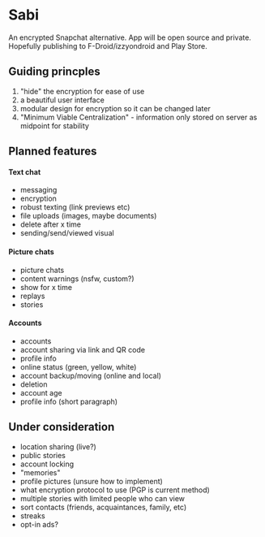 # Sabi
An encrypted Snapchat alternative. App will be open source and private. Hopefully publishing to F-Droid/izzyondroid and Play Store.

## Guiding princples
 1. "hide" the encryption for ease of use
 2. a beautiful user interface
 3. modular design for encryption so it can be changed later
 4. "Minimum Viable Centralization" - information only stored on server as midpoint for stability

## Planned features
#### Text chat
 - messaging
 - encryption
 - robust texting (link previews etc)
 - file uploads (images, maybe documents)
 - delete after x time
 - sending/send/viewed visual

#### Picture chats
 - picture chats
 - content warnings (nsfw, custom?)
 - show for x time
 - replays
 - stories
 
#### Accounts
 - accounts
 - account sharing via link and QR code
 - profile info
 - online status (green, yellow, white)
 - account backup/moving (online and local)
 - deletion
 - account age
 - profile info (short paragraph)

## Under consideration
 - location sharing (live?)
 - public stories
 - account locking
 - "memories"
 - profile pictures (unsure how to implement)
 - what encryption protocol to use (PGP is current method)
 - multiple stories with limited people who can view
 - sort contacts (friends, acquaintances, family, etc)
 - streaks
 - opt-in ads?
